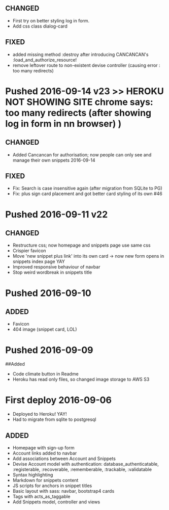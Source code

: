 ## CHANGED

- First try on better styling log in form.
- Add css class dialog-card

## FIXED
- added missing method :destroy after introducing CANCANCAN's :load_and_authorize_resource!
- remove leftover route to non-existent devise controller (causing error : too many redirects)

# Pushed 2016-09-14 v23 >> HEROKU NOT SHOWING SITE chrome says: too many redirects (after showing log in form in nn browser) )
## CHANGED
- Added Cancancan for authorisation; now people can only see and manage their own snippets 2016-09-14 

## FIXED
- Fix: Search is case insensitive again (after migration from SQLite to PG)
- Fix: plus sign card placement and got better card styling of its own #46 

# Pushed 2016-09-11 v22
## CHANGED
- Restructure css; now homepage and snippets page use same css
- Crispier favicon
- Move 'new snippet plus link' into its own card -> now new form opens in snippets index page YAY
- Improved responsive behaviour of navbar
- Stop weird wordbreak in snippets title  

# Pushed 2016-09-10 
## ADDED
- Favicon
- 404 image (snippet card, LOL)

# Pushed 2016-09-09
##Added 
- Code climate button in Readme
- Heroku has read only files, so changed image storage to AWS S3 

# First deploy 2016-09-06
- Deployed to Heroku! YAY!
- Had to migrate from sqlite to postgresql

## ADDED
- Homepage with sign-up form
- Account links added to navbar
- Add associations between Account and Snippets 
- Devise Account model with authentication: database_authenticatable, :registerable, :recoverable, :rememberable, :trackable, :validatable
- Syntax highlighting
- Markdown for snippets content 
- JS scripts for anchors in snippet titles
- Basic layout with sass: navbar, bootstrap4 cards
- Tags with acts_as_taggable
- Add Snippets model, controller and views
